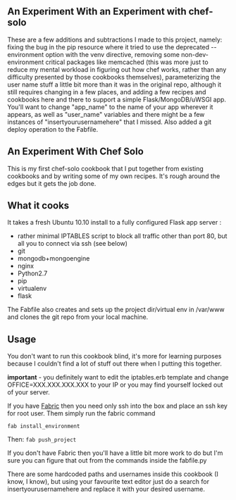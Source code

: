 ## An Experiment With an Experiment with chef-solo

These are a few additions and subtractions I made to this project, namely: fixing the bug in the pip resource where it tried to use the deprecated --environment option with the venv directive, removing some non-dev-environment critical packages like memcached (this was more just to reduce my mental workload in figuring out how chef works, rather than any difficulty presented by those cookbooks themselves), parameterizing the user name stuff a little bit more than it was in the original repo, although it still requires changing in a few places, and adding a few recipes and cookbooks here and there to support a simple Flask/MongoDB/uWSGI app. You'll want to change "app_name" to the name of your app wherever it appears, as well as "user_name" variables and there might  be a few instances of "insertyourusernamehere" that I missed. Also added a git deploy operation to the Fabfile.

## An Experiment With Chef Solo

This is my first chef-solo cookbook that I put together from existing cookbooks and by writing some of my own recipes.  It's rough around the edges but it gets the job done.

## What it cooks

It takes a fresh Ubuntu 10.10 install to a fully configured Flask app server :  

* rather minimal IPTABLES script to block all traffic other than port 80, but all you to connect via ssh (see below)
* git
* mongodb+mongoengine
* nginx
* Python2.7
* pip
* virtualenv
* flask

The Fabfile also creates and sets up the project dir/virtual env in /var/www and clones the git repo from your local machine.

## Usage

You don't want to run this cookbook blind, it's more for learning purposes because I couldn't find a lot of stuff out there when I putting this together.

**important** - you definitely want to edit the iptables.erb template and change OFFICE=XXX.XXX.XXX.XXX to your IP or you may find yourself locked out of your server.

If you have [Fabric][1] then you need only ssh into the box and place an ssh key for root user. Them simply run the fabric command

`fab install_environment`

Then:
`fab push_project`

If you don't have Fabric then you'll have a little bit more work to do but I'm sure you can figure that out from the commands inside the fabfile.py

There are some hardcoded paths and usernames inside this cookbook (I know, I know), but using your favourite text editor just do a search for insertyourusernamehere and replace it with your desired username.



[1]: http://fabfile.org


